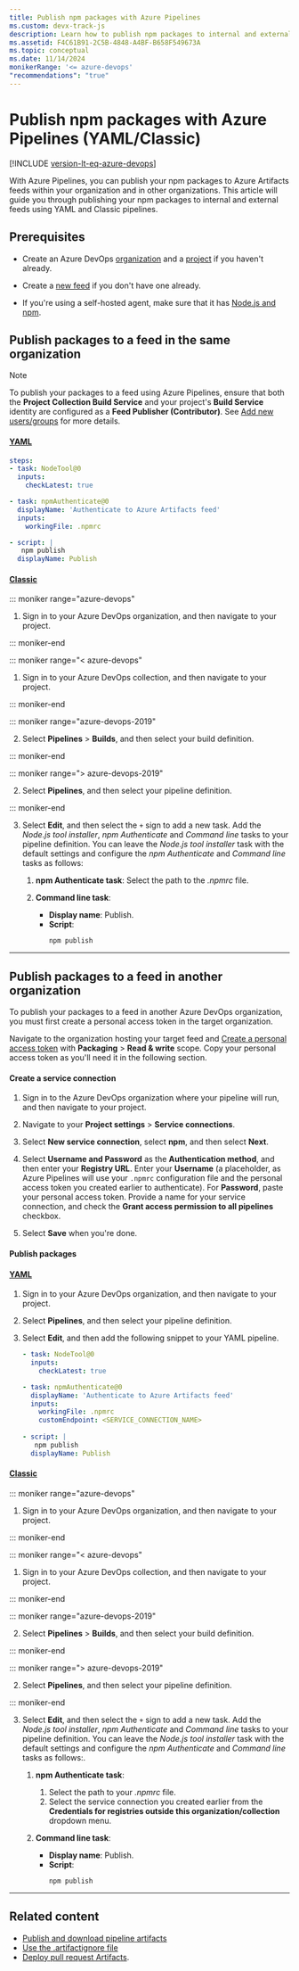 ```yaml
---
title: Publish npm packages with Azure Pipelines
ms.custom: devx-track-js
description: Learn how to publish npm packages to internal and external feed using Azure Pipelines.
ms.assetid: F4C61B91-2C5B-4848-A4BF-B658F549673A
ms.topic: conceptual
ms.date: 11/14/2024
monikerRange: '<= azure-devops'
"recommendations": "true"
---
```


# Publish npm packages with Azure Pipelines (YAML/Classic)

[!INCLUDE [version-lt-eq-azure-devops](../../includes/version-lt-eq-azure-devops.md)]

With Azure Pipelines, you can publish your npm packages to Azure Artifacts feeds within your organization and in other organizations. This article will guide you through publishing your npm packages to internal and external feeds using YAML and Classic pipelines.

## Prerequisites

- Create an Azure DevOps [organization](../../organizations/accounts/create-organization.md) and a [project](../../organizations/projects/create-project.md#create-a-project) if you haven't already.

- Create a [new feed](../../artifacts/get-started-nuget.md#create-feed) if you don't have one already.

- If you're using a self-hosted agent, make sure that it has [Node.js and npm](https://docs.npmjs.com/downloading-and-installing-node-js-and-npm).

## Publish packages to a feed in the same organization

> [!NOTE]
> To publish your packages to a feed using Azure Pipelines, ensure that both the **Project Collection Build Service** and your project's **Build Service** identity are configured as a **Feed Publisher (Contributor)**. See [Add new users/groups](../../artifacts/feeds/feed-permissions.md#feed-settings) for more details.

#### [YAML](#tab/yaml/)

```yaml
steps:
- task: NodeTool@0
  inputs:
    checkLatest: true

- task: npmAuthenticate@0
  displayName: 'Authenticate to Azure Artifacts feed'
  inputs:
    workingFile: .npmrc

- script: |
   npm publish
  displayName: Publish
```

#### [Classic](#tab/classic/)

::: moniker range="azure-devops"

1. Sign in to your Azure DevOps organization, and then navigate to your project.

::: moniker-end

::: moniker range="< azure-devops"

1. Sign in to your Azure DevOps collection, and then navigate to your project.

::: moniker-end

::: moniker range="azure-devops-2019"

2. Select **Pipelines** > **Builds**, and then select your build definition. 

::: moniker-end

::: moniker range="> azure-devops-2019"

2. Select **Pipelines**, and then select your pipeline definition. 

::: moniker-end

3. Select **Edit**, and then select the `+` sign to add a new task. Add the *Node.js tool installer*, *npm Authenticate* and *Command line* tasks to your pipeline definition. You can leave the *Node.js tool installer* task with the default settings and configure the *npm Authenticate* and *Command line* tasks as follows:

    1. **npm Authenticate task**: Select the path to the *.npmrc* file.
    
    1. **Command line task**:
        - **Display name**: Publish.
        - **Script**: 
            ```
            npm publish
            ```

* * *

## Publish packages to a feed in another organization

To publish your packages to a feed in another Azure DevOps organization, you must first create a personal access token in the target organization.

Navigate to the organization hosting your target feed and [Create a personal access token](../../organizations/accounts/use-personal-access-tokens-to-authenticate.md) with **Packaging** > **Read & write** scope. Copy your personal access token as you'll need it in the following section.

#### Create a service connection

1. Sign in to the Azure DevOps organization where your pipeline will run, and then navigate to your project.

1. Navigate to your **Project settings** > **Service connections**. 

1. Select **New service connection**, select **npm**, and then select **Next**. 

1. Select **Username and Password** as the **Authentication method**, and then enter your **Registry URL**. Enter your **Username** (a placeholder, as Azure Pipelines will use your `.npmrc` configuration file and the personal access token you created earlier to authenticate). For **Password**, paste your personal access token. Provide a name for your service connection, and check the **Grant access permission to all pipelines** checkbox.

1. Select **Save** when you're done.

#### Publish packages

#### [YAML](#tab/yaml/)

1. Sign in to your Azure DevOps organization, and then navigate to your project.

1. Select **Pipelines**, and then select your pipeline definition.

1. Select **Edit**, and then add the following snippet to your YAML pipeline.

    ```yaml
    - task: NodeTool@0
      inputs:
        checkLatest: true

    - task: npmAuthenticate@0
      displayName: 'Authenticate to Azure Artifacts feed'
      inputs:
        workingFile: .npmrc
        customEndpoint: <SERVICE_CONNECTION_NAME>
        
    - script: |
       npm publish  
      displayName: Publish  
    ```

#### [Classic](#tab/classic/)

::: moniker range="azure-devops"

1. Sign in to your Azure DevOps organization, and then navigate to your project.

::: moniker-end

::: moniker range="< azure-devops"

1. Sign in to your Azure DevOps collection, and then navigate to your project.

::: moniker-end

::: moniker range="azure-devops-2019"

2. Select **Pipelines** > **Builds**, and then select your build definition. 

::: moniker-end

::: moniker range="> azure-devops-2019"

2. Select **Pipelines**, and then select your pipeline definition. 

::: moniker-end

3. Select **Edit**, and then select the `+` sign to add a new task. Add the *Node.js tool installer*, *npm Authenticate* and *Command line* tasks to your pipeline definition. You can leave the *Node.js tool installer* task with the default settings and configure the *npm Authenticate* and *Command line* tasks as follows:.

    1. **npm Authenticate task**: 
        1. Select the path to your *.npmrc* file.
        1. Select the service connection you created earlier from the **Credentials for registries outside this organization/collection** dropdown menu.
    
    1. **Command line task**:
        - **Display name**: Publish.
        - **Script**: 
            ```
            npm publish
            ```

***

## Related content

- [Publish and download pipeline artifacts](../artifacts/build-artifacts.md)
- [Use the .artifactignore file](../../artifacts/reference/artifactignore.md)
- [Deploy pull request Artifacts](../release/deploy-pull-request-builds.md).

